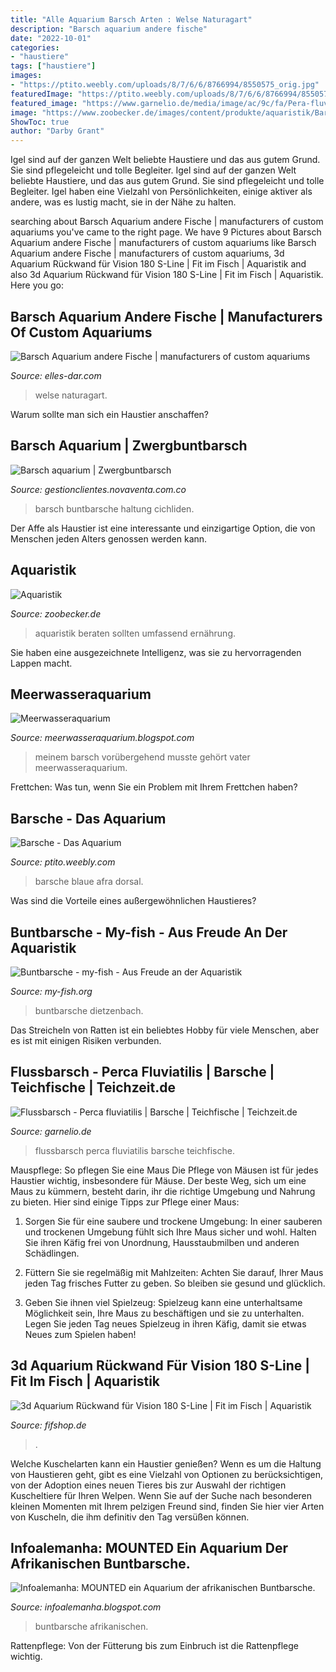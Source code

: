```yaml
---
title: "Alle Aquarium Barsch Arten : Welse Naturagart"
description: "Barsch aquarium andere fische"
date: "2022-10-01"
categories:
- "haustiere"
tags: ["haustiere"]
images:
- "https://ptito.weebly.com/uploads/8/7/6/6/8766994/8550575_orig.jpg"
featuredImage: "https://ptito.weebly.com/uploads/8/7/6/6/8766994/8550575_orig.jpg"
featured_image: "https://www.garnelio.de/media/image/ac/9c/fa/Pera-fluviatilis.jpg"
image: "https://www.zoobecker.de/images/content/produkte/aquaristik/Barsch.jpg"
ShowToc: true
author: "Darby Grant"
---
```



Igel sind auf der ganzen Welt beliebte Haustiere und das aus gutem Grund. Sie sind pflegeleicht und tolle Begleiter.
Igel sind auf der ganzen Welt beliebte Haustiere, und das aus gutem Grund. Sie sind pflegeleicht und tolle Begleiter. Igel haben eine Vielzahl von Persönlichkeiten, einige aktiver als andere, was es lustig macht, sie in der Nähe zu halten.

	

		
searching about Barsch Aquarium andere Fische | manufacturers of custom aquariums you've came to the right page. We have 9 Pictures about Barsch Aquarium andere Fische | manufacturers of custom aquariums like Barsch Aquarium andere Fische | manufacturers of custom aquariums, 3d Aquarium Rückwand für Vision 180 S-Line | Fit im Fisch | Aquaristik and also 3d Aquarium Rückwand für Vision 180 S-Line | Fit im Fisch | Aquaristik. Here you go:
		
    
## Barsch Aquarium Andere Fische | Manufacturers Of Custom Aquariums

<img loading=lazy src="https://elles-dar.com/obck/dD0vWlk2gpFMQs7fUvgCnQHaFF.jpg" onerror="this.onerror=null;this.src='https://tse4.mm.bing.net/th?id=OIP.rBaZOR5PIbApIMCh0ErodAAAAA&amp;pid=15.1';" alt="Barsch Aquarium andere Fische | manufacturers of custom aquariums">

_Source: elles-dar.com_

>welse naturagart. 

	

Warum sollte man sich ein Haustier anschaffen?

    
## Barsch Aquarium | Zwergbuntbarsch

<img loading=lazy src="https://i.ytimg.com/vi/PW2AbRG0RUg/maxresdefault.jpg" onerror="this.onerror=null;this.src='https://tse1.mm.bing.net/th?id=OIP.MnQvmvps3D6Jt70xZnVlOgHaEK&amp;pid=15.1';" alt="Barsch aquarium | Zwergbuntbarsch">

_Source: gestionclientes.novaventa.com.co_

>barsch buntbarsche haltung cichliden. 

	

Der Affe als Haustier ist eine interessante und einzigartige Option, die von Menschen jeden Alters genossen werden kann.

    
## Aquaristik

<img loading=lazy src="https://www.zoobecker.de/images/content/produkte/aquaristik/Barsch.jpg" onerror="this.onerror=null;this.src='https://tse1.mm.bing.net/th?id=OIP.4O3c9-tHC4HiOY6SfKSUuwHaFm&amp;pid=15.1';" alt="Aquaristik">

_Source: zoobecker.de_

>aquaristik beraten sollten umfassend ernährung. 

	

Sie haben eine ausgezeichnete Intelligenz, was sie zu hervorragenden Lappen macht.

    
## Meerwasseraquarium

<img loading=lazy src="https://4.bp.blogspot.com/_qJyOKj5AhMM/TJKJeb3eWtI/AAAAAAAAA74/sNmbCQ4uDuY/s400/P1020165.jpg" onerror="this.onerror=null;this.src='https://tse1.mm.bing.net/th?id=OIP.zGd_A_QNdKxU9hMKyCwqZgAAAA&amp;pid=15.1';" alt="Meerwasseraquarium">

_Source: meerwasseraquarium.blogspot.com_

>meinem barsch vorübergehend musste gehört vater meerwasseraquarium. 

	

Frettchen: Was tun, wenn Sie ein Problem mit Ihrem Frettchen haben?

    
## Barsche - Das Aquarium

<img loading=lazy src="https://ptito.weebly.com/uploads/8/7/6/6/8766994/8550575_orig.jpg" onerror="this.onerror=null;this.src='https://tse3.mm.bing.net/th?id=OIP.1420AAJblktSXcFoXhPVQAHaFj&amp;pid=15.1';" alt="Barsche - Das Aquarium">

_Source: ptito.weebly.com_

>barsche blaue afra dorsal. 

	

Was sind die Vorteile eines außergewöhnlichen Haustieres?

    
## Buntbarsche - My-fish - Aus Freude An Der Aquaristik

<img loading=lazy src="https://my-fish.org/wp-content/uploads/2012/05/Wa-Pelvicachromis-pulcher-III.jpg" onerror="this.onerror=null;this.src='https://tse2.mm.bing.net/th?id=OIP.EBJCgnYvWJn1lHT4xOapKAHaFj&amp;pid=15.1';" alt="Buntbarsche - my-fish - Aus Freude an der Aquaristik">

_Source: my-fish.org_

>buntbarsche dietzenbach. 

	

Das Streicheln von Ratten ist ein beliebtes Hobby für viele Menschen, aber es ist mit einigen Risiken verbunden.

    
## Flussbarsch - Perca Fluviatilis | Barsche | Teichfische | Teichzeit.de

<img loading=lazy src="https://www.garnelio.de/media/image/ac/9c/fa/Pera-fluviatilis.jpg" onerror="this.onerror=null;this.src='https://tse1.mm.bing.net/th?id=OIP.2xvMX_grtrtYr2_lTIkrVgHaF6&amp;pid=15.1';" alt="Flussbarsch - Perca fluviatilis | Barsche | Teichfische | Teichzeit.de">

_Source: garnelio.de_

>flussbarsch perca fluviatilis barsche teichfische. 

	

Mauspflege: So pflegen Sie eine Maus
Die Pflege von Mäusen ist für jedes Haustier wichtig, insbesondere für Mäuse. Der beste Weg, sich um eine Maus zu kümmern, besteht darin, ihr die richtige Umgebung und Nahrung zu bieten. Hier sind einige Tipps zur Pflege einer Maus:
1. Sorgen Sie für eine saubere und trockene Umgebung: In einer sauberen und trockenen Umgebung fühlt sich Ihre Maus sicher und wohl. Halten Sie ihren Käfig frei von Unordnung, Hausstaubmilben und anderen Schädlingen.

2. Füttern Sie sie regelmäßig mit Mahlzeiten: Achten Sie darauf, Ihrer Maus jeden Tag frisches Futter zu geben. So bleiben sie gesund und glücklich.

3. Geben Sie ihnen viel Spielzeug: Spielzeug kann eine unterhaltsame Möglichkeit sein, Ihre Maus zu beschäftigen und sie zu unterhalten. Legen Sie jeden Tag neues Spielzeug in ihren Käfig, damit sie etwas Neues zum Spielen haben!

    
## 3d Aquarium Rückwand Für Vision 180 S-Line | Fit Im Fisch | Aquaristik

<img loading=lazy src="https://cdn03.plentymarkets.com/eeyx1r4m5fk6/item/images/124721/full/S-Line02.jpg" onerror="this.onerror=null;this.src='https://tse1.mm.bing.net/th?id=OIP.DnWcRIpvW04dOV-Gi3RByAHaHa&amp;pid=15.1';" alt="3d Aquarium Rückwand für Vision 180 S-Line | Fit im Fisch | Aquaristik">

_Source: fifshop.de_

>. 

	

Welche Kuschelarten kann ein Haustier genießen?
Wenn es um die Haltung von Haustieren geht, gibt es eine Vielzahl von Optionen zu berücksichtigen, von der Adoption eines neuen Tieres bis zur Auswahl der richtigen Kuscheltiere für Ihren Welpen. Wenn Sie auf der Suche nach besonderen kleinen Momenten mit Ihrem pelzigen Freund sind, finden Sie hier vier Arten von Kuscheln, die ihm definitiv den Tag versüßen können.

    
## Infoalemanha: MOUNTED Ein Aquarium Der Afrikanischen Buntbarsche.

<img loading=lazy src="http://4.bp.blogspot.com/_UtG5yYSz28o/SeTrKlwfEpI/AAAAAAAACSo/xgPh5k6FdNY/S1600-R/aristochromis-1.jpg" onerror="this.onerror=null;this.src='https://tse4.mm.bing.net/th?id=OIP.vn6I5RSsQk4lI0-y1BcaigAAAA&amp;pid=15.1';" alt="Infoalemanha: MOUNTED ein Aquarium der afrikanischen Buntbarsche.">

_Source: infoalemanha.blogspot.com_

>buntbarsche afrikanischen. 

	

Rattenpflege: Von der Fütterung bis zum Einbruch ist die Rattenpflege wichtig.

